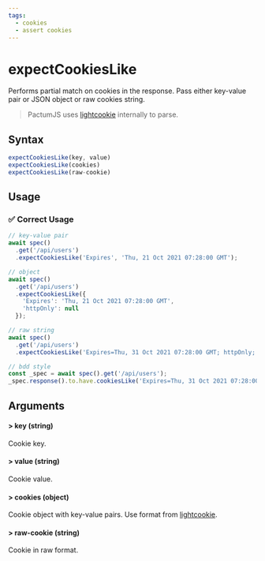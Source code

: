 ```yaml
---
tags:
  - cookies
  - assert cookies
---
```


# expectCookiesLike

Performs partial match on cookies in the response. Pass either key-value pair or JSON object or raw cookies string. 

> PactumJS uses [lightcookie](https://www.npmjs.com/package/lightcookie) internally to parse.

## Syntax

```js
expectCookiesLike(key, value)
expectCookiesLike(cookies)
expectCookiesLike(raw-cookie)
```

## Usage

### ✅  Correct Usage

```js 
// key-value pair
await spec()
  .get('/api/users')
  .expectCookiesLike('Expires', 'Thu, 21 Oct 2021 07:28:00 GMT');
```

```js
// object
await spec()
  .get('/api/users')
  .expectCookiesLike({ 
    'Expires': 'Thu, 21 Oct 2021 07:28:00 GMT',
    'httpOnly': null
  });
```

```js
// raw string
await spec()
  .get('/api/users')
  .expectCookiesLike('Expires=Thu, 31 Oct 2021 07:28:00 GMT; httpOnly;');
```

```js
// bdd style
const _spec = await spec().get('/api/users');
_spec.response().to.have.cookiesLike('Expires=Thu, 31 Oct 2021 07:28:00 GMT; httpOnly;');
```

## Arguments

#### > key (string)

Cookie key.

#### > value (string)

Cookie value.

#### > cookies (object)

Cookie object with key-value pairs. Use format from [lightcookie](https://www.npmjs.com/package/lightcookie).

#### > raw-cookie (string)

Cookie in raw format.